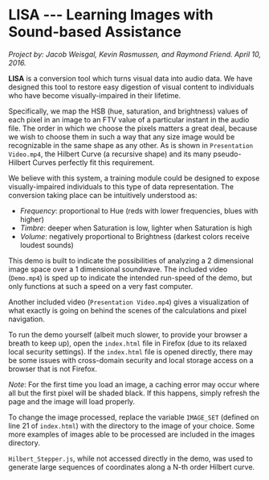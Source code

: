 # LISA --- Learning Images with Sound-based Assistance

*Project by: Jacob Weisgal, Kevin Rasmussen, and Raymond Friend. April 10, 2016.*

**LISA** is a conversion tool which turns visual data into audio data. We have designed this tool to restore easy digestion of visual content to individuals who have become visually-impaired in their lifetime.

Specifically, we map the HSB (hue, saturation, and brightness) values of each pixel in an image to an FTV value of a particular instant in the audio file. The order in which we choose the pixels matters a great deal, because we wish to choose them in such a way that any size image would be recognizable in the same shape as any other. As is shown in `Presentation Video.mp4`, the Hilbert Curve (a recursive shape) and its many pseudo-Hilbert Curves perfectly fit this requirement. 

We believe with this system, a training module could be designed to expose visually-impaired individuals to this type of data representation. The conversion taking place can be intuitively understood as:

- *Frequency*: proportional to Hue (reds with lower frequencies, blues with higher)
- *Timbre*: deeper when Saturation is low, lighter when Saturation is high
- *Volume*: negatively proportional to Brightness (darkest colors receive loudest sounds)

This demo is built to indicate the possibilities of analyzing a 2 dimensional image space over a 1 dimensional soundwave. The included video (`Demo.mp4`) is sped up to indicate the intended run-speed of the demo, but only functions at such a speed on a very fast computer.

Another included video (`Presentation Video.mp4`) gives a visualization of what exactly is going on behind the scenes of the calculations and pixel navigation. 

To run the demo yourself (albeit much slower, to provide your browser a breath to keep up), open the `index.html` file in Firefox (due to its relaxed local security settings). If the `index.html` file is opened directly, there may be some issues with cross-domain security and local storage access on a browser that is not Firefox. 

*Note*: For the first time you load an image, a caching error may occur where all but the first pixel will be shaded black. If this happens, simply refresh the page and the image will load properly.

To change the image processed, replace the variable `IMAGE_SET` (defined on line 21 of `index.html`) with the directory to the image of your choice. Some more examples of images able to be processed are included in the images directory.

`Hilbert_Stepper.js`, while not accessed directly in the demo, was used to generate large sequences of coordinates along a N-th order Hilbert curve.
